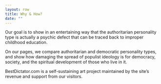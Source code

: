```yaml
---
layout: row
title: Why & How?
date: ""
---
```

Our goal is to show in an entertaining way that the authoritarian personality type is actually a psychic defect that can be traced back to improper childhood education.

On our pages, we compare authoritarian and democratic personality types, and show how damaging the spread of populist ideology is for democracy, society, and the spiritual development of those who live in it.

BestDictator.com is a self-sustaining art project maintained by the site’s revenue and support from our visitors.